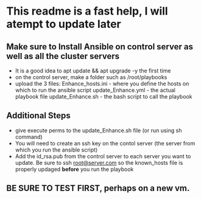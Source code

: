 # This readme is a fast help, I will atempt to update later
## Make sure to Install Ansible on control server as well as all the cluster servers
- It is a good idea to apt update && apt upgrade -y the first time
- on the control server, make a folder such as /root/playbooks
- upload the 3 files: 
  Enhance_hosts.ini - where you define the hosts on which to run the ansible script
  update_Enhance.yml - the actual playbook file
  update_Enhance.sh - the bash script to call the playbook
## Additional Steps
- give execute perms to the update_Enhance.sh file (or run using sh command)
- You will need to create an ssh key on the contol server (the server from which you run the ansible script)
- Add the id_rsa.pub from the control server to each server you want to update. Be sure to ssh root@server.com so the known_hosts file is properly updaged **before** you run the playbook
## BE SURE TO TEST FIRST, perhaps on a new vm.
